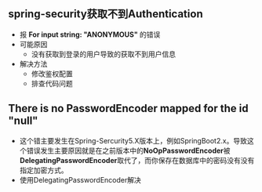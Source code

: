 ## spring-security获取不到Authentication

- 报 **For input string: "ANONYMOUS"** 的错误
- 可能原因
  - 没有获取到登录的用户导致的获取不到用户信息
- 解决方法
  - 修改鉴权配置
  - 排查代码问题

## There is no PasswordEncoder mapped for the id "null" 

- 这个错主要发生在Spring-Sercurity5.X版本上，例如SpringBoot2.x。导致这个错误发生主要原因就是在之前版本中的**NoOpPasswordEncoder**被**DelegatingPasswordEncoder**取代了，而你保存在数据库中的密码没有没有指定加密方式。
- 使用DelegatingPasswordEncoder解决